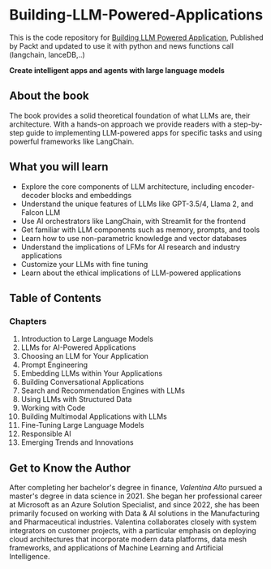 # Building-LLM-Powered-Applications
This is the code repository for [Building LLM Powered Application](https://www.amazon.in/Building-LLM-Apps-Intelligent-Language-ebook/dp/B0CMD2W6Q5/ref=sr_1_1?crid=2LL0C0LMSKPM6&dib=eyJ2IjoiMSJ9.DEphvN2ScVuQzpjIGvwjew.XSR1MjKXZ__UKVISKZIx67efPb1cpj9WniOhpxtqz98&dib_tag=se&keywords=9781835462317&qid=1716360537&sprefix=9781835462317%2Caps%2C209&sr=8-1), Published by Packt and updated to use it with python and news functions call  (langchain, lanceDB,..)

**Create intelligent apps and agents with large language models**

## About the book
The book provides a solid theoretical foundation of what LLMs are, their architecture. With a hands-on approach we provide readers with a step-by-step guide to implementing LLM-powered apps for specific tasks and using powerful frameworks like LangChain.

## What you will learn

- Explore the core components of LLM architecture, including encoder-decoder blocks and embeddings
- Understand the unique features of LLMs like GPT-3.5/4, Llama 2, and Falcon LLM
- Use AI orchestrators like LangChain, with Streamlit for the frontend
- Get familiar with LLM components such as memory, prompts, and tools
- Learn how to use non-parametric knowledge and vector databases
- Understand the implications of LFMs for AI research and industry applications
- Customize your LLMs with fine tuning
- Learn about the ethical implications of LLM-powered applications

## Table of Contents
### Chapters
1. Introduction to Large Language Models
2. LLMs for AI-Powered Applications
3. Choosing an LLM for Your Application
4. Prompt Engineering
5. Embedding LLMs within Your Applications
6. Building Conversational Applications
7. Search and Recommendation Engines with LLMs
8. Using LLMs with Structured Data
9. Working with Code
10. Building Multimodal Applications with LLMs
11. Fine-Tuning Large Language Models
12. Responsible AI
13. Emerging Trends and Innovations

## Get to Know the Author
After completing her bachelor's degree in finance, *Valentina Alto* pursued a master's degree in data science in 2021. She began her professional career at Microsoft as an Azure Solution Specialist, and since 2022, she has been primarily focused on working with Data & AI solutions in the Manufacturing and Pharmaceutical industries. Valentina collaborates closely with system integrators on customer projects, with a particular emphasis on deploying cloud architectures that incorporate modern data platforms, data mesh frameworks, and applications of Machine Learning and Artificial Intelligence.
